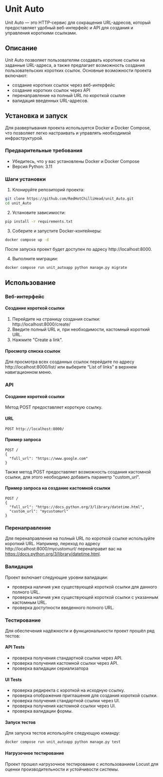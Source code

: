 # Unit Auto

Unit Auto — это HTTP-сервис для сокращения URL-адресов, который предоставляет удобный веб-интерфейс и API для создания и управления короткими ссылками.

## Описание

Unit Auto позволяет пользователям создавать короткие ссылки на заданные URL-адреса, 
а также предлагает возможность создания пользовательских коротких ссылок. 
Основные возможности проекта включают:

- создание коротких ссылок через веб-интерфейс
- создание коротких ссылок через API
- перенаправление на полный URL по короткой ссылке
- валидация введенных URL-адресов.

## Установка и запуск

Для развертывания проекта используется Docker и Docker Compose, что позволяет легко настраивать и управлять необходимой инфраструктурой.

### Предварительные требования

- Убедитесь, что у вас установлены Docker и Docker Compose
- Версия Python: 3.11

### Шаги установки

1. Клонируйте репозиторий проекта:
```sh
git clone https://github.com/RedHotChilliHead/unit_Auto.git
cd unit_Auto
```

2. Установите зависимости:
```sh
pip install -r requirements.txt
```

3. Соберите и запустите Docker-контейнеры:
```sh
docker compose up -d
```
После запуска проект будет доступен по адресу http://localhost:8000.

4. Выполните миграции:
```sh
docker compose run unit_autoapp python manage.py migrate
```

## Использование

### Веб-интерфейс

#### Создание короткой ссылки

1. Перейдите на страницу создания ссылки: http://localhost:8000/create/
2. Введите полный URL и, при необходимости, кастомный короткий URL.
3. Нажмите "Create a link".

#### Просмотр списка ссылок
Для просмотра всех созданных ссылок перейдите по адресу http://localhost:8000/list/ или выберите “List of links” в верхнем навигационном меню.

### API

#### Создание короткой ссылки

Метод POST предоставляет короткую ссылку.

#### URL

```
POST http://localhost:8000/
```

#### Пример запроса

```http
POST /
{
  "full_url": "https://www.google.com"
}
```

Также метод POST предоставляет возможность создания кастомной ссылки, для этого необходимо добавить параметр "custom_url".

#### Пример запроса на создание кастомной ссылки

```http
POST /
{
  "full_url": "https://docs.python.org/3/library/datetime.html",
  "custom_url": "mycustomurl"
}
```

### Перенаправление

Для перенаправления на полный URL по короткой ссылке используйте короткий URL. Например, переход по
адресу http://localhost:8000/mycustomurl/ перенаправит вас на https://docs.python.org/3/library/datetime.html.

### Валидация

Проект включает следующие уровни валидации:

- проверка наличия уже существующей короткой ссылки для данного полного URL.
- проверка наличия уже существующей короткой ссылки с указанным кастомным URL.
- проверка доступности введенного полного URL.

### Тестирование

Для обеспечения надёжности и функциональности проект прошёл ряд тестов:

#### API Tests

- проверка получения стандартной ссылки через API.
- проверка получения кастомной ссылки через API.
- проверка валидации сериализатора

#### UI Tests
- проверка редиректа с короткой на исходную ссылку.
- проверка отображения приглашения для создания короткой ссылки.
- проверка получения стандартной ссылки через UI.
- проверка получения кастомной ссылки через UI.
- проверка валидации формы.

#### Запуск тестов
Для запуска тестов используйте следующую команду:
```sh
docker compose run unit_autoapp python manage.py test
```

#### Нагрузочное тестирование
Проект прошел нагрузочное тестирование с использованием Locust для оценки производительности и устойчивости системы.